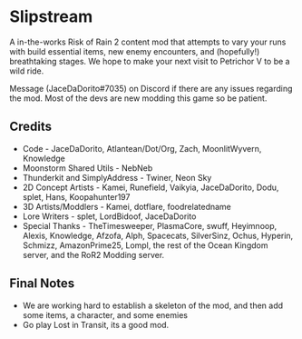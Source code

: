 # Slipstream
A in-the-works Risk of Rain 2 content mod that attempts to vary your runs with build essential items, new enemy encounters, and (hopefully!) breathtaking stages. We hope to make your next visit to Petrichor V to be a wild ride.

Message (JaceDaDorito#7035) on Discord if there are any issues regarding the mod. Most of the devs are new modding this game so be patient.

## Credits
* Code - JaceDaDorito, Atlantean/Dot/Org, Zach, MoonlitWyvern, Knowledge
* Moonstorm Shared Utils - NebNeb
* Thunderkit and SimplyAddress - Twiner, Neon Sky
* 2D Concept Artists - Kamei, Runefield, Vaikyia, JaceDaDorito, Dodu, splet, Hans, Koopahunter197
* 3D Artists/Moddlers -  Kamei, dotflare, foodrelatedname
* Lore Writers - splet, LordBidoof, JaceDaDorito
* Special Thanks - TheTimesweeper, PlasmaCore, swuff, Heyimnoop, Alexis, Knowledge, Afzofa, Alph, Spacecats, SilverSinz, Ochus, Hyperin, Schmizz, AmazonPrime25, Lompl, the rest of the Ocean Kingdom server, and the RoR2 Modding server.

## Final Notes
* We are working hard to establish a skeleton of the mod, and then add some items, a character, and some enemies
* Go play Lost in Transit, its a good mod.
